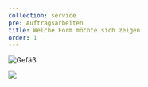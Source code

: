 ```yaml
---
collection: service
pre: Auftragsarbeiten
title: Welche Form möchte sich zeigen
order: 1
---
```

![Gefäß](../media/dsc_0431b.jpg)

![](../media/dsc_0472b.jpg)